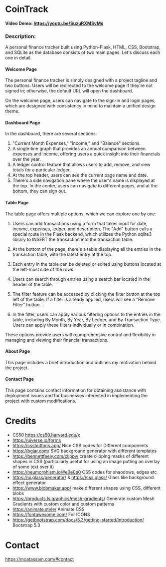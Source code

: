 # CoinTrack
#### Video Demo:  <https://youtu.be/SuzuRXMSvMs>
### Description:
A personal finance tracker built using Python-Flask, HTML, CSS, Bootstrap, and SQLite as the database consists of two main pages. Let's discuss each one in detail.
#### Welcome Page
The personal finance tracker is simply designed with a project tagline and two buttons. Users will be redirected to the welcome page if they're not signed in; otherwise, the default URL will open the dashboard.

On the welcome page, users can navigate to the sign-in and login pages, which are designed with consistency in mind to maintain a unified design theme.
#### Dashboard Page
In the dashboard, there are several sections:

1. "Current Month Expenses," "Income," and "Balance" sections.
2. A single-line graph that provides an annual comparison between expenses and income, offering users a quick insight into their financials over the year.
3. A ledger control feature that allows users to add, remove, and view totals for a particular ledger.
4. At the top header, users can see the current page name and date.
5. There's a side navigation pane where the user's name is displayed at the top. In the center, users can navigate to different pages, and at the bottom, they can sign out.
#### Table Page
The table page offers multiple options, which we can explore one by one:

1. Users can add transactions using a form that takes input for date, income, expenses, ledger, and description. The "Add" button calls a special route in the Flask backend, which utilizes the Python sqlite3 library to INSERT the transaction into the transaction table.

2. At the bottom of the page, there's a table displaying all the entries in the transaction table, with the latest entry at the top.

3. Each entry in the table can be deleted or edited using buttons located at the left-most side of the rows.

4. Users can search through entries using a search bar located in the header of the table.

5. The filter feature can be accessed by clicking the filter button at the top left of the table. If a filter is already applied, users will see a "Remove Filter" button.

6. In the filter, users can apply various filtering options to the entries in the table, including By Month, By Year, By Ledger, and By Transaction Type. Users can apply these filters individually or in combination.

These options provide users with comprehensive control and flexibility in managing and viewing their financial transactions.

#### About Page
This page includes a brief introduction and outlines my motivation behind the project.

#### Contact Page
This page contains contact information for obtaining assistance with deployment issues and for businesses interested in implementing the project with custom modifications.

 # Credits
- CS50 https://cs50.harvard.edu/x
- https://uiverse.io/forms
- https://cssbuttons.app/ Nice CSS codes for Different components
- https://bgjar.com/ SVG background generator with different templates
- https://bennettfeely.com/clippy/  create clipping masks of different shapes in CSS (particularly useful for using an image putting an overlay of some text over it)
- https://neumorphism.io/#e0e0e0 CSS codes for shaodows, edges etc
- https://ui.glass/generator/  & https://css.glass/ Glass like background effect generator
- https://www.blobmaker.app/ make different shapes using CSS, different blobs
- https://products.ls.graphics/mesh-gradients/ Generate custom Mesh Gradients with custom color and custom patterns
- https://animate.style/ Animate CSS
- https://fontawesome.com/ For ICONS
- https://getbootstrap.com/docs/5.3/getting-started/introduction/ Bootstrap 5.3
# Contact
https://moatassam.com/#contact

